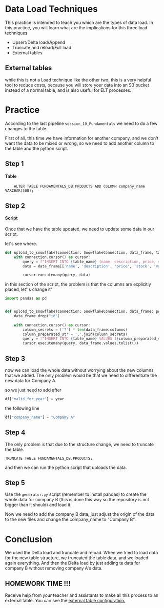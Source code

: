 # Data Load Techniques

This practice is intended to teach you which are the types of data load.
In this practice, you will learn what are the implications for this three load techniques

- Upsert/Delta load/Append
- Truncate and reload/Full load
- External tables


## External tables

while this is not a Load technique like the other two, this is a very helpful tool to reduce
costs, because you will store your data into an S3 bucket instead of a normal table, and is also
useful for ELT processes.


# Practice

According to the last pipeline `session_10_Fundamentals` we need to do a few changes to the table.

First of all, this time we have information for another company, and we don't want the data to be mixed
or wrong, so we need to add another column to the table and the python script.

## Step 1

#### Table

```snowflake
    ALTER TABLE FUNDAMENTALS_DB.PRODUCTS ADD COLUMN company_name VARCHAR(500);
```

## Step 2

#### Script

Once that we have the table updated, we need to update some data in our script.

let's see where.

```python
def upload_to_snowflake(connection: SnowflakeConnection, data_frame, table_name):
    with connection.cursor() as cursor:
        query = f"INSERT INTO {table_name} (name, description, price, stock, valid_for_year) VALUES (%s, %s, %s, %s, %s)"
        data = data_frame[['name', 'description', 'price', 'stock', 'valid_for_year']].values.tolist()

        cursor.executemany(query, data)
```

in this section of the script, the problem is that the columns are explicitly placed, let''s change it'

```python
import pandas as pd


def upload_to_snowflake(connection: SnowflakeConnection, data_frame: pd.DataFrame, table_name):
    data_frame.drop("id")
    
    with connection.cursor() as cursor:
        column_secrets = ['?'] * len(data_frame.columns)
        column_preparated_str = ','.join(column_secrets)
        query = f"INSERT INTO {table_name} VALUES ({column_preparated_str})"
        cursor.executemany(query, data_frame.values.tolist())
```

## Step 3

now we can load the whole data without worrying about the new columns that we added.
The only problem would be that we need to differentiate the new data for Company A.

so we just need to add after

```python
df["valid_for_year"] = year
```

the following line
```python
df["company_name"] = "Company A"
```

## Step 4

The only problem is that due to the structure change, we need to truncate the table.

```snowflake
TRUNCATE TABLE FUNDAMENTALS_DB.PRODUCTS;
```

and then we can run the python script that uploads the data.

## Step 5

Use the `generator.py` script (remember to install pandas) to create the whole data for 
company B (this is done this way so the repository is not bigger than it should) and load it.

Now we need to add the company B data, just adjust the origin of the data to the new files and change
the company_name to "Company B".

# Conclusion

We used the Delta load and truncate and reload.
When we tried to load data for the new table structure, we truncated the table data, and we loaded again everything.
And then the Delta load by just adding te data for company B without removing company A's data.

## HOMEWORK TIME !!!

Receive help from your teacher and assistants to make all this process to an 
external table. You can see the [external table configuration.](https://docs.snowflake.com/en/user-guide/data-load-s3-config-storage-integration)
